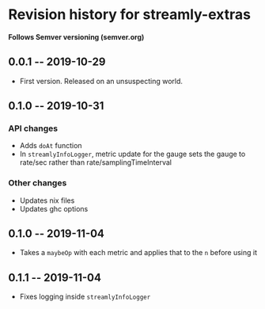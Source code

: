# Revision history for streamly-extras
#### Follows Semver versioning (semver.org)

## 0.0.1 -- 2019-10-29
* First version. Released on an unsuspecting world.

## 0.1.0 -- 2019-10-31
### API changes
* Adds `doAt` function
* In `streamlyInfoLogger`, metric update for the gauge sets the gauge to rate/sec rather than rate/samplingTimeInterval
### Other changes
* Updates nix files
* Updates ghc options

## 0.1.0 -- 2019-11-04
* Takes a `maybeOp` with each metric and applies that to the `n` before using it

## 0.1.1 -- 2019-11-04
* Fixes logging inside `streamlyInfoLogger`
